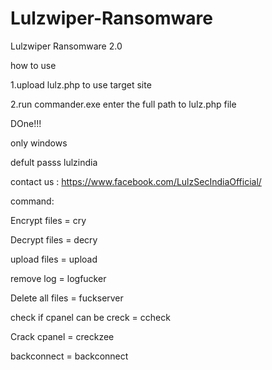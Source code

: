 # Lulzwiper-Ransomware
Lulzwiper Ransomware 2.0

how to use

1.upload lulz.php to use target site

2.run commander.exe enter the full path to lulz.php file

DOne!!!

only windows

defult passs lulzindia
 
contact us : https://www.facebook.com/LulzSecIndiaOfficial/
                                                                   
command:

Encrypt files = cry

Decrypt files = decry                                                                            

upload files = upload                                                                            

remove log = logfucker                                                                           

Delete all files = fuckserver                                                                    

check if cpanel can be creck = ccheck

Crack cpanel =  creckzee  

backconnect = backconnect

